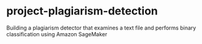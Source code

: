 # project-plagiarism-detection
Building a plagiarism detector that examines a text file and performs binary classification using Amazon SageMaker
